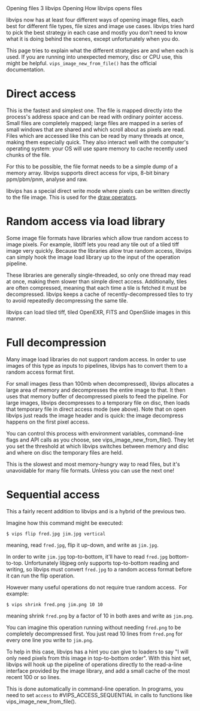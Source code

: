   <refmeta>
    <refentrytitle>Opening files</refentrytitle>
    <manvolnum>3</manvolnum>
    <refmiscinfo>libvips</refmiscinfo>
  </refmeta>

  <refnamediv>
    <refname>Opening</refname>
    <refpurpose>How libvips opens files</refpurpose>
  </refnamediv>

libvips now has at least four different ways of opening image files, each
best for different file types, file sizes and image use cases. libvips tries
hard to pick the best strategy in each case and mostly you don't need to
know what it is doing behind the scenes, except unfortunately when you do.

This page tries to explain what the different strategies are and when each is
used. If you are running into unexpected memory, disc or CPU use, this might
be helpful. `vips_image_new_from_file()` has the official documentation.

# Direct access

This is the fastest and simplest one. The file is mapped directly into the
process's address space and can be read with ordinary pointer access. Small
files are completely mapped; large files are mapped in a series of small
windows that are shared and which scroll about as pixels are read. Files
which are accessed like this can be read by many threads at once, making
them especially quick. They also interact well with the computer's operating
system: your OS will use spare memory to cache recently used chunks of the
file.

For this to be possible, the file format needs to be a simple dump of a memory
array. libvips supports direct access for vips, 8-bit binary ppm/pbm/pnm,
analyse and raw.

libvips has a special direct write mode where pixels can be written directly
to the file image. This is used for the [draw operators](libvips-draw.html).

# Random access via load library

Some image file formats have libraries which allow true random access to
image pixels. For example, libtiff lets you read any tile out of a tiled
tiff image very quickly. Because the libraries allow true random access,
libvips can simply hook the image load library up to the input of the
operation pipeline.

These libraries are generally single-threaded, so only one thread may
read at once, making them slower than simple direct access.
Additionally, tiles are often compressed, meaning that each time a tile
is fetched it must be decompressed. libvips keeps a cache of
recently-decompressed tiles to try to avoid repeatedly decompressing the
same tile.

libvips can load tiled tiff, tiled OpenEXR, FITS and OpenSlide images in
this manner.

# Full decompression

Many image load libraries do not support random access. In order to use
images of this type as inputs to pipelines, libvips has to convert them
to a random access format first.

For small images (less than 100mb when decompressed), libvips allocates
a large area of memory and decompresses the entire image to that. It
then uses that memory buffer of decompressed pixels to feed the
pipeline. For large images, libvips decompresses to a temporary file on
disc, then loads that temporary file in direct access mode (see above).
Note that on open libvips just reads the image header and is quick: the
image decompress happens on the first pixel access.

You can control this process with environment variables, command-line
flags and API calls as you choose, see
vips_image_new_from_file().
They let you set the threshold at which libvips switches between memory
and disc and where on disc the temporary files are held.

This is the slowest and most memory-hungry way to read files, but it's
unavoidable for many file formats. Unless you can use the next one!

# Sequential access

This a fairly recent addition to libvips and is a hybrid of the previous
two.

Imagine how this command might be executed:

```
$ vips flip fred.jpg jim.jpg vertical
```

meaning, read `fred.jpg`, flip it up-down, and write as `jim.jpg`.

In order to write `jim.jpg` top-to-bottom, it'll have to read `fred.jpg`
bottom-to-top. Unfortunately libjpeg only supports top-to-bottom reading
and writing, so libvips must convert `fred.jpg` to a random access format
before it can run the flip operation.

However many useful operations do not require true random access.  For
example:

```
$ vips shrink fred.png jim.png 10 10
```

meaning shrink `fred.png` by a factor of 10 in both axes and write as
`jim.png`.

You can imagine this operation running without needing `fred.png` to be
completely decompressed first. You just read 10 lines from `fred.png` for
every one line you write to `jim.png`.

To help in this case, libvips has a hint you can give to loaders to say
"I will only need pixels from this image in top-to-bottom order". With
this hint set, libvips will hook up the pipeline of operations directly
to the read-a-line interface provided by the image library, and add a
small cache of the most recent 100 or so lines.

This is done automatically in command-line operation. In programs, you need to
set `access` to #VIPS_ACCESS_SEQUENTIAL in calls to functions like
vips_image_new_from_file().
